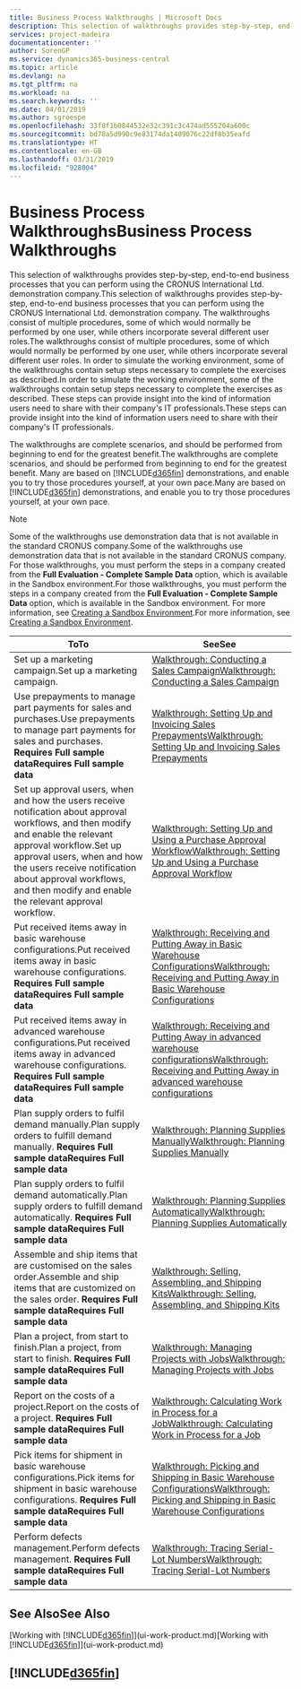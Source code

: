 ```yaml
---
title: Business Process Walkthroughs | Microsoft Docs
description: This selection of walkthroughs provides step-by-step, end-to-end business processes that you can perform using the CRONUS International Ltd. demonstration company. The walkthroughs consist of multiple procedures, some of which would normally be performed by one user, while others incorporate several different user roles. In order to simulate the working environment, some of the walkthroughs contain setup steps necessary to complete the exercises as described. These steps can provide insight into the kind of information users need to share with their company's IT professionals.
services: project-madeira
documentationcenter: ''
author: SorenGP
ms.service: dynamics365-business-central
ms.topic: article
ms.devlang: na
ms.tgt_pltfrm: na
ms.workload: na
ms.search.keywords: ''
ms.date: 04/01/2019
ms.author: sgroespe
ms.openlocfilehash: 33f8f1b0844532e32c391c3c474ad555204a600c
ms.sourcegitcommit: bd78a5d990c9e83174da1409076c22df8b35eafd
ms.translationtype: HT
ms.contentlocale: en-GB
ms.lasthandoff: 03/31/2019
ms.locfileid: "928004"
---
```

# <a name="business-process-walkthroughs"></a><span data-ttu-id="06415-106">Business Process Walkthroughs</span><span class="sxs-lookup"><span data-stu-id="06415-106">Business Process Walkthroughs</span></span>
<span data-ttu-id="06415-107">This selection of walkthroughs provides step-by-step, end-to-end business processes that you can perform using the CRONUS International Ltd. demonstration company.</span><span class="sxs-lookup"><span data-stu-id="06415-107">This selection of walkthroughs provides step-by-step, end-to-end business processes that you can perform using the CRONUS International Ltd. demonstration company.</span></span> <span data-ttu-id="06415-108">The walkthroughs consist of multiple procedures, some of which would normally be performed by one user, while others incorporate several different user roles.</span><span class="sxs-lookup"><span data-stu-id="06415-108">The walkthroughs consist of multiple procedures, some of which would normally be performed by one user, while others incorporate several different user roles.</span></span> <span data-ttu-id="06415-109">In order to simulate the working environment, some of the walkthroughs contain setup steps necessary to complete the exercises as described.</span><span class="sxs-lookup"><span data-stu-id="06415-109">In order to simulate the working environment, some of the walkthroughs contain setup steps necessary to complete the exercises as described.</span></span> <span data-ttu-id="06415-110">These steps can provide insight into the kind of information users need to share with their company's IT professionals.</span><span class="sxs-lookup"><span data-stu-id="06415-110">These steps can provide insight into the kind of information users need to share with their company's IT professionals.</span></span>  

 <span data-ttu-id="06415-111">The walkthroughs are complete scenarios, and should be performed from beginning to end for the greatest benefit.</span><span class="sxs-lookup"><span data-stu-id="06415-111">The walkthroughs are complete scenarios, and should be performed from beginning to end for the greatest benefit.</span></span> <span data-ttu-id="06415-112">Many are based on [!INCLUDE[d365fin](includes/d365fin_md.md)] demonstrations, and enable you to try those procedures yourself, at your own pace.</span><span class="sxs-lookup"><span data-stu-id="06415-112">Many are based on [!INCLUDE[d365fin](includes/d365fin_md.md)] demonstrations, and enable you to try those procedures yourself, at your own pace.</span></span>  

> [!NOTE]
> <span data-ttu-id="06415-113">Some of the walkthroughs use demonstration data that is not available in the standard CRONUS company.</span><span class="sxs-lookup"><span data-stu-id="06415-113">Some of the walkthroughs use demonstration data that is not available in the standard CRONUS company.</span></span> <span data-ttu-id="06415-114">For those walkthroughs, you must perform the steps in a company created from the **Full Evaluation - Complete Sample Data** option, which is available in the Sandbox environment.</span><span class="sxs-lookup"><span data-stu-id="06415-114">For those walkthroughs, you must perform the steps in a company created from the **Full Evaluation - Complete Sample Data** option, which is available in the Sandbox environment.</span></span> <span data-ttu-id="06415-115">For more information, see [Creating a Sandbox Environment](across-how-create-sandbox-environment.md).</span><span class="sxs-lookup"><span data-stu-id="06415-115">For more information, see [Creating a Sandbox Environment](across-how-create-sandbox-environment.md).</span></span>

|<span data-ttu-id="06415-116">To</span><span class="sxs-lookup"><span data-stu-id="06415-116">To</span></span>|<span data-ttu-id="06415-117">See</span><span class="sxs-lookup"><span data-stu-id="06415-117">See</span></span>|  
|--------|---------|  
|<span data-ttu-id="06415-118">Set up a marketing campaign.</span><span class="sxs-lookup"><span data-stu-id="06415-118">Set up a marketing campaign.</span></span>|[<span data-ttu-id="06415-119">Walkthrough: Conducting a Sales Campaign</span><span class="sxs-lookup"><span data-stu-id="06415-119">Walkthrough: Conducting a Sales Campaign</span></span>](walkthrough-conducting-a-sales-campaign.md)|  
|<span data-ttu-id="06415-120">Use prepayments to manage part payments for sales and purchases.</span><span class="sxs-lookup"><span data-stu-id="06415-120">Use prepayments to manage part payments for sales and purchases.</span></span> <span data-ttu-id="06415-121">**Requires Full sample data**</span><span class="sxs-lookup"><span data-stu-id="06415-121">**Requires Full sample data**</span></span> |[<span data-ttu-id="06415-122">Walkthrough: Setting Up and Invoicing Sales Prepayments</span><span class="sxs-lookup"><span data-stu-id="06415-122">Walkthrough: Setting Up and Invoicing Sales Prepayments</span></span>](walkthrough-setting-up-and-invoicing-sales-prepayments.md)|  
|<span data-ttu-id="06415-123">Set up approval users, when and how the users receive notification about approval workflows, and then modify and enable the relevant approval workflow.</span><span class="sxs-lookup"><span data-stu-id="06415-123">Set up approval users, when and how the users receive notification about approval workflows, and then modify and enable the relevant approval workflow.</span></span>|[<span data-ttu-id="06415-124">Walkthrough: Setting Up and Using a Purchase Approval Workflow</span><span class="sxs-lookup"><span data-stu-id="06415-124">Walkthrough: Setting Up and Using a Purchase Approval Workflow</span></span>](walkthrough-setting-up-and-using-a-purchase-approval-workflow.md)|  
|<span data-ttu-id="06415-125">Put received items away in basic warehouse configurations.</span><span class="sxs-lookup"><span data-stu-id="06415-125">Put received items away in basic warehouse configurations.</span></span> <span data-ttu-id="06415-126">**Requires Full sample data**</span><span class="sxs-lookup"><span data-stu-id="06415-126">**Requires Full sample data**</span></span>|[<span data-ttu-id="06415-127">Walkthrough: Receiving and Putting Away in Basic Warehouse Configurations</span><span class="sxs-lookup"><span data-stu-id="06415-127">Walkthrough: Receiving and Putting Away in Basic Warehouse Configurations</span></span>](walkthrough-receiving-and-putting-away-in-basic-warehousing.md)|  
|<span data-ttu-id="06415-128">Put received items away in advanced warehouse configurations.</span><span class="sxs-lookup"><span data-stu-id="06415-128">Put received items away in advanced warehouse configurations.</span></span> <span data-ttu-id="06415-129">**Requires Full sample data**</span><span class="sxs-lookup"><span data-stu-id="06415-129">**Requires Full sample data**</span></span>|[<span data-ttu-id="06415-130">Walkthrough: Receiving and Putting Away in advanced warehouse configurations</span><span class="sxs-lookup"><span data-stu-id="06415-130">Walkthrough: Receiving and Putting Away in advanced warehouse configurations</span></span>](walkthrough-receiving-and-putting-away-in-advanced-warehousing.md)|  
|<span data-ttu-id="06415-131">Plan supply orders to fulfil demand manually.</span><span class="sxs-lookup"><span data-stu-id="06415-131">Plan supply orders to fulfill demand manually.</span></span> <span data-ttu-id="06415-132">**Requires Full sample data**</span><span class="sxs-lookup"><span data-stu-id="06415-132">**Requires Full sample data**</span></span>|[<span data-ttu-id="06415-133">Walkthrough: Planning Supplies Manually</span><span class="sxs-lookup"><span data-stu-id="06415-133">Walkthrough: Planning Supplies Manually</span></span>](walkthrough-planning-supplies-manually.md)|  
|<span data-ttu-id="06415-134">Plan supply orders to fulfil demand automatically.</span><span class="sxs-lookup"><span data-stu-id="06415-134">Plan supply orders to fulfill demand automatically.</span></span> <span data-ttu-id="06415-135">**Requires Full sample data**</span><span class="sxs-lookup"><span data-stu-id="06415-135">**Requires Full sample data**</span></span>|[<span data-ttu-id="06415-136">Walkthrough: Planning Supplies Automatically</span><span class="sxs-lookup"><span data-stu-id="06415-136">Walkthrough: Planning Supplies Automatically</span></span>](walkthrough-planning-supplies-automatically.md)|  
|<span data-ttu-id="06415-137">Assemble and ship items that are customised on the sales order.</span><span class="sxs-lookup"><span data-stu-id="06415-137">Assemble and ship items that are customized on the sales order.</span></span> <span data-ttu-id="06415-138">**Requires Full sample data**</span><span class="sxs-lookup"><span data-stu-id="06415-138">**Requires Full sample data**</span></span>|[<span data-ttu-id="06415-139">Walkthrough: Selling, Assembling, and Shipping Kits</span><span class="sxs-lookup"><span data-stu-id="06415-139">Walkthrough: Selling, Assembling, and Shipping Kits</span></span>](walkthrough-selling-assembling-and-shipping-kits.md)|  
|<span data-ttu-id="06415-140">Plan a project, from start to finish.</span><span class="sxs-lookup"><span data-stu-id="06415-140">Plan a project, from start to finish.</span></span> <span data-ttu-id="06415-141">**Requires Full sample data**</span><span class="sxs-lookup"><span data-stu-id="06415-141">**Requires Full sample data**</span></span>|[<span data-ttu-id="06415-142">Walkthrough: Managing Projects with Jobs</span><span class="sxs-lookup"><span data-stu-id="06415-142">Walkthrough: Managing Projects with Jobs</span></span>](walkthrough-managing-projects-with-jobs.md)|  
|<span data-ttu-id="06415-143">Report on the costs of a project.</span><span class="sxs-lookup"><span data-stu-id="06415-143">Report on the costs of a project.</span></span> <span data-ttu-id="06415-144">**Requires Full sample data**</span><span class="sxs-lookup"><span data-stu-id="06415-144">**Requires Full sample data**</span></span>|[<span data-ttu-id="06415-145">Walkthrough: Calculating Work in Process for a Job</span><span class="sxs-lookup"><span data-stu-id="06415-145">Walkthrough: Calculating Work in Process for a Job</span></span>](walkthrough-calculating-work-in-process-for-a-job.md)|  
|<span data-ttu-id="06415-146">Pick items for shipment in basic warehouse configurations.</span><span class="sxs-lookup"><span data-stu-id="06415-146">Pick items for shipment in basic warehouse configurations.</span></span> <span data-ttu-id="06415-147">**Requires Full sample data**</span><span class="sxs-lookup"><span data-stu-id="06415-147">**Requires Full sample data**</span></span>|[<span data-ttu-id="06415-148">Walkthrough: Picking and Shipping in Basic Warehouse Configurations</span><span class="sxs-lookup"><span data-stu-id="06415-148">Walkthrough: Picking and Shipping in Basic Warehouse Configurations</span></span>](walkthrough-picking-and-shipping-in-basic-warehousing.md)|  
|<span data-ttu-id="06415-149">Perform defects management.</span><span class="sxs-lookup"><span data-stu-id="06415-149">Perform defects management.</span></span> <span data-ttu-id="06415-150">**Requires Full sample data**</span><span class="sxs-lookup"><span data-stu-id="06415-150">**Requires Full sample data**</span></span>|[<span data-ttu-id="06415-151">Walkthrough: Tracing Serial-Lot Numbers</span><span class="sxs-lookup"><span data-stu-id="06415-151">Walkthrough: Tracing Serial-Lot Numbers</span></span>](walkthrough-tracing-serial-lot-numbers.md)|  

## <a name="see-also"></a><span data-ttu-id="06415-152">See Also</span><span class="sxs-lookup"><span data-stu-id="06415-152">See Also</span></span>
<span data-ttu-id="06415-153">[Working with [!INCLUDE[d365fin](includes/d365fin_md.md)]](ui-work-product.md)</span><span class="sxs-lookup"><span data-stu-id="06415-153">[Working with [!INCLUDE[d365fin](includes/d365fin_md.md)]](ui-work-product.md)</span></span>  

## [!INCLUDE[d365fin](includes/free_trial_md.md)]  
